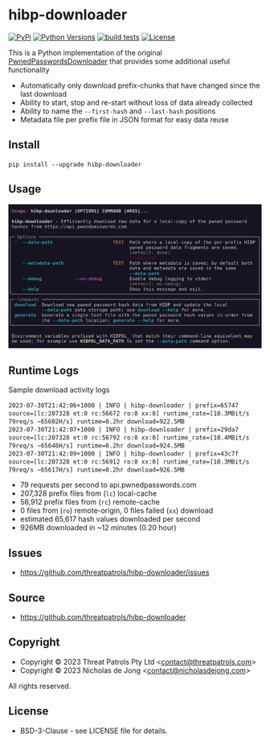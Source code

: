 # hibp-downloader

[![PyPi](https://img.shields.io/pypi/v/hibp-downloader.svg)](https://pypi.python.org/pypi/hibp-downloader/)
[![Python Versions](https://img.shields.io/pypi/pyversions/hibp-downloader.svg)](https://github.com/threatpatrols/hibp-downloader/)
[![build tests](https://github.com/threatpatrols/hibp-downloader/actions/workflows/build-tests.yml/badge.svg)](https://github.com/threatpatrols/hibp-downloader/actions/workflows/build-tests.yml)
[![License](https://img.shields.io/github/license/threatpatrols/hibp-downloader.svg)](https://github.com/threatpatrols/hibp-downloader)

This is a Python implementation of the original [PwnedPasswordsDownloader](https://github.com/HaveIBeenPwned/PwnedPasswordsDownloader)
that provides some additional useful functionality 
 - Automatically only download prefix-chunks that have changed since the last download
 - Ability to start, stop and re-start without loss of data already collected
 - Ability to name the `--first-hash` and `--last-hash` positions
 - Metadata file per prefix file in JSON format for easy data reuse

## Install
```commandline
pip install --upgrade hibp-downloader
```

## Usage
![screenshot-help.png](docs%2Fassets%2Fscreenshot-help.png)

## Runtime Logs
Sample download activity logs 
```text
2023-07-30T21:42:06+1000 | INFO | hibp-downloader | prefix=65747 source=[lc:207328 et:0 rc:56672 ro:0 xx:0] runtime_rate=[10.3MBit/s 79req/s ~65602H/s] runtime=0.2hr download=922.5MB
2023-07-30T21:42:07+1000 | INFO | hibp-downloader | prefix=29da7 source=[lc:207328 et:0 rc:56792 ro:0 xx:0] runtime_rate=[10.4MBit/s 79req/s ~65646H/s] runtime=0.2hr download=924.5MB
2023-07-30T21:42:09+1000 | INFO | hibp-downloader | prefix=43c7f source=[lc:207328 et:0 rc:56912 ro:0 xx:0] runtime_rate=[10.3MBit/s 79req/s ~65617H/s] runtime=0.2hr download=926.5MB
```
 - 79 requests per second to api.pwnedpasswords.com
 - 207,328 prefix files from (`lc`) local-cache
 - 56,912 prefix files from (`rc`) remote-cache
 - 0 files from (`ro`) remote-origin, 0 files failed (`xx`) download
 - estimated 65,617 hash values downloaded per second
 - 926MB downloaded in ~12 minutes (0.20 hour)


## Issues
 - https://github.com/threatpatrols/hibp-downloader/issues

## Source
 - https://github.com/threatpatrols/hibp-downloader

## Copyright
 - Copyright &copy; 2023 Threat Patrols Pty Ltd &lt;contact@threatpatrols.com&gt;
 - Copyright &copy; 2023 Nicholas de Jong &lt;contact@nicholasdejong.com&gt;

All rights reserved.

## License
 * BSD-3-Clause - see LICENSE file for details.
